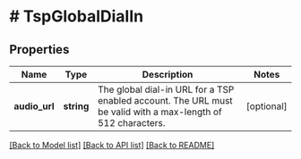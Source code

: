 # # TspGlobalDialIn

## Properties

Name | Type | Description | Notes
------------ | ------------- | ------------- | -------------
**audio_url** | **string** | The global dial-in URL for a TSP enabled account. The URL must be valid with a max-length of 512 characters. | [optional]

[[Back to Model list]](../../README.md#models) [[Back to API list]](../../README.md#endpoints) [[Back to README]](../../README.md)
